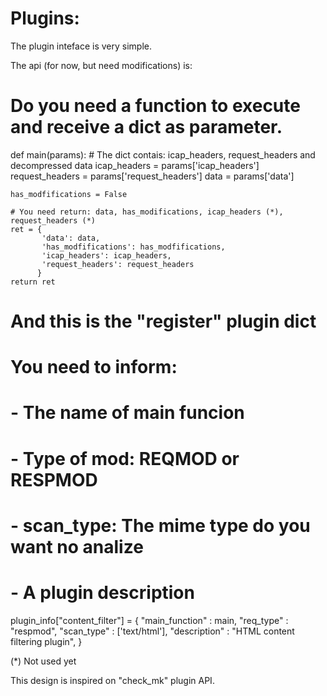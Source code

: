 Plugins:
==================

The plugin inteface is very simple.

The api (for now, but need modifications) is:

# Do you need a function to execute and receive a dict as parameter.
def main(params):
    # The dict contais: icap_headers, request_headers and decompressed data
    icap_headers = params['icap_headers']
    request_headers = params['request_headers']
    data = params['data']

    has_modfifications = False

    # You need return: data, has_modifications, icap_headers (*), request_headers (*)
    ret = {
           'data': data,
           'has_modfifications': has_modfifications,
           'icap_headers': icap_headers,
           'request_headers': request_headers
          }
    return ret

# And this is the "register" plugin dict
# You need to inform:
# - The name of main funcion
# - Type of mod: REQMOD or RESPMOD
# - scan_type: The mime type do you want no analize
# - A plugin description

plugin_info["content_filter"] = {
    "main_function"	: main,
    "req_type"	: "respmod",
    "scan_type"	: ['text/html'],
    "description"	: "HTML content filtering plugin",
}

(*) Not used yet

This design is inspired on "check_mk" plugin API.
